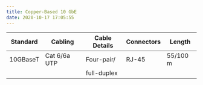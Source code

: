 ```yaml
---
title: Copper-Based 10 GbE
date: 2020-10-17 17:05:55
---
```



| **Standard** | **Cabling**  | **Cable Details** | **Connectors** | **Length** |
|--------------|--------------|-------------------|----------------|------------|
| 10GBaseT     | Cat 6/6a UTP | Four-pair/        | RJ-45          | 55/100 m   |
|              |              | full-duplex       |                |            |

